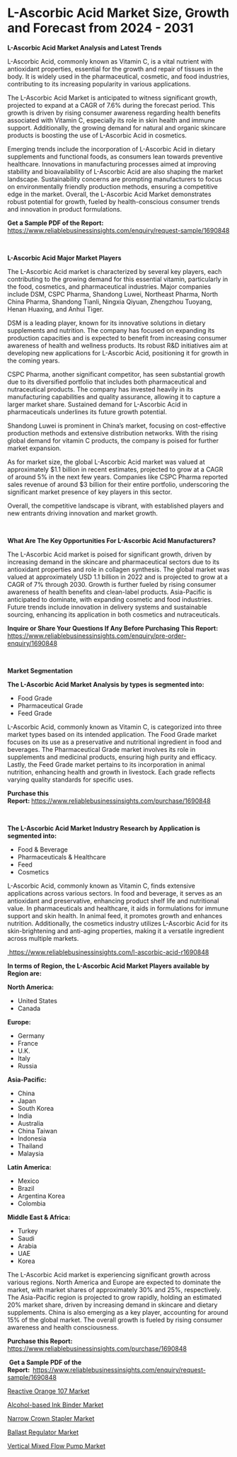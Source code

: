 <p><h1>L-Ascorbic Acid Market Size, Growth and Forecast from 2024 - 2031</h1></p><p><strong>L-Ascorbic Acid Market Analysis and Latest Trends</strong></p>
<p><p>L-Ascorbic Acid, commonly known as Vitamin C, is a vital nutrient with antioxidant properties, essential for the growth and repair of tissues in the body. It is widely used in the pharmaceutical, cosmetic, and food industries, contributing to its increasing popularity in various applications.</p><p>The L-Ascorbic Acid Market is anticipated to witness significant growth, projected to expand at a CAGR of 7.6% during the forecast period. This growth is driven by rising consumer awareness regarding health benefits associated with Vitamin C, especially its role in skin health and immune support. Additionally, the growing demand for natural and organic skincare products is boosting the use of L-Ascorbic Acid in cosmetics.</p><p>Emerging trends include the incorporation of L-Ascorbic Acid in dietary supplements and functional foods, as consumers lean towards preventive healthcare. Innovations in manufacturing processes aimed at improving stability and bioavailability of L-Ascorbic Acid are also shaping the market landscape. Sustainability concerns are prompting manufacturers to focus on environmentally friendly production methods, ensuring a competitive edge in the market. Overall, the L-Ascorbic Acid Market demonstrates robust potential for growth, fueled by health-conscious consumer trends and innovation in product formulations.</p></p>
<p><strong>Get a Sample PDF of the Report:&nbsp;</strong> <a href="https://www.reliablebusinessinsights.com/enquiry/request-sample/1690848?utm_campaign=1138&utm_medium=2&utm_source=Github&utm_content=ia&utm_term=19102024&utm_id=l-ascorbic-acid">https://www.reliablebusinessinsights.com/enquiry/request-sample/1690848</a></p>
<p>&nbsp;</p>
<p><strong>L-Ascorbic Acid Major Market Players</strong></p>
<p><p>The L-Ascorbic Acid market is characterized by several key players, each contributing to the growing demand for this essential vitamin, particularly in the food, cosmetics, and pharmaceutical industries. Major companies include DSM, CSPC Pharma, Shandong Luwei, Northeast Pharma, North China Pharma, Shandong Tianli, Ningxia Qiyuan, Zhengzhou Tuoyang, Henan Huaxing, and Anhui Tiger.</p><p>DSM is a leading player, known for its innovative solutions in dietary supplements and nutrition. The company has focused on expanding its production capacities and is expected to benefit from increasing consumer awareness of health and wellness products. Its robust R&D initiatives aim at developing new applications for L-Ascorbic Acid, positioning it for growth in the coming years.</p><p>CSPC Pharma, another significant competitor, has seen substantial growth due to its diversified portfolio that includes both pharmaceutical and nutraceutical products. The company has invested heavily in its manufacturing capabilities and quality assurance, allowing it to capture a larger market share. Sustained demand for L-Ascorbic Acid in pharmaceuticals underlines its future growth potential.</p><p>Shandong Luwei is prominent in China’s market, focusing on cost-effective production methods and extensive distribution networks. With the rising global demand for vitamin C products, the company is poised for further market expansion.</p><p>As for market size, the global L-Ascorbic Acid market was valued at approximately $1.1 billion in recent estimates, projected to grow at a CAGR of around 5% in the next few years. Companies like CSPC Pharma reported sales revenue of around $3 billion for their entire portfolio, underscoring the significant market presence of key players in this sector. </p><p>Overall, the competitive landscape is vibrant, with established players and new entrants driving innovation and market growth.</p></p>
<p>&nbsp;</p>
<p><strong>What Are The Key Opportunities For L-Ascorbic Acid Manufacturers?</strong></p>
<p><p>The L-Ascorbic Acid market is poised for significant growth, driven by increasing demand in the skincare and pharmaceutical sectors due to its antioxidant properties and role in collagen synthesis. The global market was valued at approximately USD 1.1 billion in 2022 and is projected to grow at a CAGR of 7% through 2030. Growth is further fueled by rising consumer awareness of health benefits and clean-label products. Asia-Pacific is anticipated to dominate, with expanding cosmetic and food industries. Future trends include innovation in delivery systems and sustainable sourcing, enhancing its application in both cosmetics and nutraceuticals.</p></p>
<p><strong>Inquire or Share Your Questions If Any Before Purchasing This Report:</strong> <a href="https://www.reliablebusinessinsights.com/enquiry/pre-order-enquiry/1690848?utm_campaign=1138&utm_medium=2&utm_source=Github&utm_content=ia&utm_term=19102024&utm_id=l-ascorbic-acid">https://www.reliablebusinessinsights.com/enquiry/pre-order-enquiry/1690848</a></p>
<p>&nbsp;</p>
<p><strong>Market Segmentation</strong></p>
<p><strong>The L-Ascorbic Acid Market Analysis by types is segmented into:</strong></p>
<p><ul><li>Food Grade</li><li>Pharmaceutical Grade</li><li>Feed Grade</li></ul></p>
<p><p>L-Ascorbic Acid, commonly known as Vitamin C, is categorized into three market types based on its intended application. The Food Grade market focuses on its use as a preservative and nutritional ingredient in food and beverages. The Pharmaceutical Grade market involves its role in supplements and medicinal products, ensuring high purity and efficacy. Lastly, the Feed Grade market pertains to its incorporation in animal nutrition, enhancing health and growth in livestock. Each grade reflects varying quality standards for specific uses.</p></p>
<p><strong>Purchase this Report:&nbsp;</strong><a href="https://www.reliablebusinessinsights.com/purchase/1690848?utm_campaign=1138&utm_medium=2&utm_source=Github&utm_content=ia&utm_term=19102024&utm_id=l-ascorbic-acid">https://www.reliablebusinessinsights.com/purchase/1690848</a></p>
<p>&nbsp;</p>
<p><strong>The L-Ascorbic Acid Market Industry Research by Application is segmented into:</strong></p>
<p><ul><li>Food & Beverage</li><li>Pharmaceuticals & Healthcare</li><li>Feed</li><li>Cosmetics</li></ul></p>
<p><p>L-Ascorbic Acid, commonly known as Vitamin C, finds extensive applications across various sectors. In food and beverage, it serves as an antioxidant and preservative, enhancing product shelf life and nutritional value. In pharmaceuticals and healthcare, it aids in formulations for immune support and skin health. In animal feed, it promotes growth and enhances nutrition. Additionally, the cosmetics industry utilizes L-Ascorbic Acid for its skin-brightening and anti-aging properties, making it a versatile ingredient across multiple markets.</p></p>
<p><a href="https://www.reliablebusinessinsights.com/l-ascorbic-acid-r1690848?utm_campaign=1138&utm_medium=2&utm_source=Github&utm_content=ia&utm_term=19102024&utm_id=l-ascorbic-acid">&nbsp;https://www.reliablebusinessinsights.com/l-ascorbic-acid-r1690848</a></p>
<p><strong>In terms of Region, the L-Ascorbic Acid Market Players available by Region are:</strong></p>
<p>
    <p> <strong> North America: </strong>
        <ul>
            <li>United States</li>
            <li>Canada</li>
        </ul>
        </p> 
    <p> <strong> Europe: </strong>
        <ul>
            <li>Germany</li>
            <li>France</li>
            <li>U.K.</li>
            <li>Italy</li>
            <li>Russia</li>
        </ul>
        </p> 
    <p> <strong> Asia-Pacific: </strong>
        <ul>
            <li>China</li>
            <li>Japan</li>
            <li>South Korea</li>
            <li>India</li>
            <li>Australia</li>
            <li>China Taiwan</li>
            <li>Indonesia</li>
            <li>Thailand</li>
            <li>Malaysia</li>
        </ul>
        </p> 
    <p> <strong> Latin America: </strong>
        <ul>
            <li>Mexico</li>
            <li>Brazil</li>
            <li>Argentina Korea</li>
            <li>Colombia</li>
        </ul>
        </p> 
    <p> <strong> Middle East & Africa: </strong>
        <ul>
            <li>Turkey</li>
            <li>Saudi</li>
            <li>Arabia</li>
            <li>UAE</li>
            <li>Korea</li>
        </ul>
    </p>
    </p>
<p><p>The L-Ascorbic Acid market is experiencing significant growth across various regions. North America and Europe are expected to dominate the market, with market shares of approximately 30% and 25%, respectively. The Asia-Pacific region is projected to grow rapidly, holding an estimated 20% market share, driven by increasing demand in skincare and dietary supplements. China is also emerging as a key player, accounting for around 15% of the global market. The overall growth is fueled by rising consumer awareness and health consciousness.</p></p>
<p><strong>Purchase this Report: </strong><a href="https://www.reliablebusinessinsights.com/purchase/1690848?utm_campaign=1138&utm_medium=2&utm_source=Github&utm_content=ia&utm_term=19102024&utm_id=l-ascorbic-acid">https://www.reliablebusinessinsights.com/purchase/1690848</a></p>
<p>&nbsp;<strong>Get a Sample PDF of the Report:&nbsp;&nbsp;</strong><a href="https://www.reliablebusinessinsights.com/enquiry/request-sample/1690848?utm_campaign=1138&utm_medium=2&utm_source=Github&utm_content=ia&utm_term=19102024&utm_id=l-ascorbic-acid">https://www.reliablebusinessinsights.com/enquiry/request-sample/1690848</a></p>
<p><strong></strong></p>
<p><p><a href="https://medium.com/@gaenorkop6092/reactive-orange-107-industry-analysis-report-reactive-orange-107-market-size-share-and-36ea66621038?postPublishedType=repub&utm_campaign=1138&utm_medium=2&utm_source=Github&utm_content=ia&utm_term=19102024&utm_id=l-ascorbic-acid">Reactive Orange 107 Market</a></p><p><a href="https://github.com/khloet8sawender/Market-Research-Report-List-1/blob/main/alcohol-based-ink-binder-market.md?utm_campaign=1138&utm_medium=2&utm_source=Github&utm_content=ia&utm_term=19102024&utm_id=l-ascorbic-acid">Alcohol-based Ink Binder Market</a></p><p><a href="https://issuu.com/reportprime-2/docs/narrow-crown-stapler-market-size-20_a2e1395f020c48?utm_campaign=1138&utm_medium=2&utm_source=Github&utm_content=ia&utm_term=19102024&utm_id=l-ascorbic-acid">Narrow Crown Stapler Market</a></p><p><a href="https://www.linkedin.com/pulse/ballast-regulator-market-global-insights-sales-trends-2024-1veff?utm_campaign=1138&utm_medium=2&utm_source=Github&utm_content=ia&utm_term=19102024&utm_id=l-ascorbic-acid">Ballast Regulator Market</a></p><p><a href="https://www.linkedin.com/pulse/charting-future-comprehensive-analysis-global-vertical-mixed-pjpyf?utm_campaign=1138&utm_medium=2&utm_source=Github&utm_content=ia&utm_term=19102024&utm_id=l-ascorbic-acid">Vertical Mixed Flow Pump Market</a></p></p>
